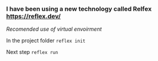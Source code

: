 ### I have been using a new technology called Relfex https://reflex.dev/

*Recomended use of virtual envoirment*

In the project folder `reflex init`

Next step `reflex run`
